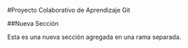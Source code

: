 #Proyecto Colaborativo de Aprendizaje Git

##Nueva Sección

Esta es una nueva sección agregada en una rama separada.